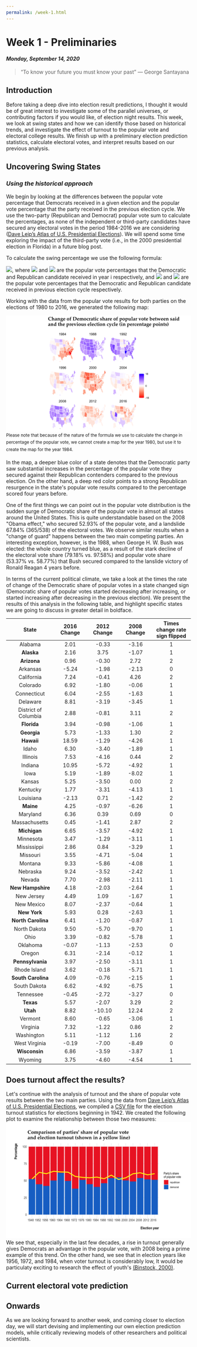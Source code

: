 ```yaml
---
permalink: /week-1.html
---
```


# **Week 1 - Preliminaries**
#### ***Monday, September 14, 2020***

>“To know your future you must know your past”
― George Santayana

## **Introduction**
Before taking a deep dive into election result predictions, I thought it would be of great interest to investigate some of the parallel universes, or contributing factors if you would like, of election night results. This week, we look at swing states and how we can identify those based on historical trends, and investigate the effect of turnout to the popular vote and electoral college results. We finish up with a preliminary election prediction statistics, calculate electoral votes, and interpret results based on our previous analysis.

## **Uncovering Swing States**
### _Using the historical approach_
We begin by looking at the differences between the popular vote percentage that Democrats received in a given election and the popular vote percentage that the party received in the previous election cycle. We use the two-party (Republican and Democrat) popular vote sum to calculate the percentages, as none of the independent or third-party candidates have secured any electoral votes in the period 1984-2016 we are considering ([Dave Leip’s Atlas of U.S. Presidential Elections](https://uselectionatlas.org/RESULTS/)). We will spend some time exploring the impact of the third-party vote (i.e., in the 2000 presidential election in Florida) in a future blog post.

To calculate the swing percentage we use the following formula:

<img src="https://render.githubusercontent.com/render/math?math=\frac{D_{i}}{D_{i} %2B R_{i}} - \frac{D_{i-4}}{D_{i-4} %2B R_{i-4}}">, where <img src="https://render.githubusercontent.com/render/math?math=D_{i}"> and <img src="https://render.githubusercontent.com/render/math?math=R_{i}"> are the popular vote percentages that the Democratic and Republican candidate received in year i respectively, and <img src="https://render.githubusercontent.com/render/math?math=D_{i-4}"> and <img src="https://render.githubusercontent.com/render/math?math=R_{i-4}"> are the popular vote percentages that the Democratic and Republican candidate received in previous election cycle respectively.

Working with the data from the popular vote results for both parties on the elections of 1980 to 2016, we generated the following map:

![Swing States Historical Data](/PV_swing_states_historical.png)
<sup>Please note that because of the nature of the formula we use to calculate the change in percentage of the popular vote, we cannot create a map for the year 1980, but use it to create the map for the year 1984.</sup>

In the map, a deeper blue color of a state denotes that the Democratic party saw substantial increases in the percentage of the popular vote they secured against their Republican contenders compared to the previous election. On the other hand, a deep red color points to a strong Republican resurgence in the state's popular vote results compared to the percentage scored four years before.

One of the first things we can point out in the popular vote distribution is the sudden surge of Democratic share of the popular vote in almsot all states around the United States. This is quite understandable based on the 2008 "Obama effect," who secured 52.93% of the popular vote, and a landslide 67.84% (365/538) of the electoral votes. We observe similar results when a "change of guard" happens between the two main competing parties. An interesting exception, however, is the 1988, when George H. W. Bush was elected: the whole country turned blue, as a result of the stark decline of the electoral vote share (79.18% vs. 97.58%) and popular vote share (53.37% vs. 58.77%) that Bush secured compared to the lanslide victory of Ronald Reagan 4 years before.

In terms of the current political climate, we take a look at the times the rate of change of the Democratic share of popular votes in a state changed sign (Democratic share of popular votes started decreasing after increasing, or started increasing after decreasing in the previous election). We present the results of this analysis in the following table, and highlight specific states we are going to discuss in greater detail in boldface.

State | 2016 Change | 2012 Change | 2008 Change | Times change rate<br>sign flipped
 :---: |  :---: |  :---: |  :---: |  :---: 
Alabama | 2.01 | -0.33 | -3.16 | 1
**Alaska** | 2.16 | 3.75 | -1.07 | 1
**Arizona** | 0.96 | -0.30 | 2.72 | 2
Arkansas | -5.24 | -1.98 | -2.13 | 0
California | 7.24 | -0.41 | 4.26 | 2
Colorado | 6.92 | -1.80 | -0.06 | 1
Connecticut | 6.04 | -2.55 | -1.63 | 1
Delaware | 8.81 | -3.19 | -3.45 | 1
District of Columbia | 2.88 | -0.81 | 3.11 | 2
**Florida** | 3.94 | -0.98 | -1.06 | 1
**Georgia** | 5.73 | -1.33 | 1.30 | 2
**Hawaii** | 18.59 | -1.29 | -4.26 | 1
Idaho | 6.30 | -3.40 | -1.89 | 1
Illinois | 7.53 | -4.16 | 0.44 | 2
Indiana | 10.95 | -5.72 | -4.92 | 1
Iowa | 5.19 | -1.89 | -8.02 | 1
Kansas | 5.25 | -3.50 | 0.00 | 2
Kentucky | 1.77 | -3.31 | -4.13 | 1
Louisiana | -2.13 | 0.71 | -1.42 | 2
**Maine** | 4.25 | -0.97 | -6.26 | 1
Maryland | 6.36 | 0.39 | 0.69 | 0
Massachusetts | 0.45 | -1.41 | 2.87 | 2
**Michigan** | 6.65 | -3.57 | -4.92 | 1
Minnesota | 3.47 | -1.29 | -3.11 | 1
Mississippi | 2.86 | 0.84 | -3.29 | 1
Missouri | 3.55 | -4.71 | -5.04 | 1
Montana | 9.33 | -5.86 | -4.08 | 1
Nebraska | 9.24 | -3.52 | -2.42 | 1
Nevada | 7.70 | -2.98 | -2.11 | 1
**New Hampshire** | 4.18 | -2.03 | -2.64 | 1
New Jersey | 4.49 | 1.09 | -1.67 | 1
New Mexico | 8.07 | -2.37 | -0.64 | 1
**New York** | 5.93 | 0.28 | -2.63 | 1
**North Carolina** | 6.41 | -1.20 | -0.87 | 1
North Dakota | 9.50 | -5.70 | -9.70 | 1
Ohio | 3.39 | -0.82 | -5.78 | 1
Oklahoma | -0.07 | -1.13 | -2.53 | 0
Oregon | 6.31 | -2.14 | -0.12 | 1
**Pennsylvania** | 3.97 | -2.50 | -3.11 | 1
Rhode Island | 3.62 | -0.18 | -5.71 | 1
**South Carolina** | 4.09 | -0.76 | -2.15 | 1
South Dakota | 6.62 | -4.92 | -6.75 | 1
Tennessee | -0.45 | -2.72 | -3.27 | 0
**Texas** | 5.57 | -2.07 | 3.29 | 2
**Utah** | 8.82 | -10.10 | 12.24 | 2
Vermont | 8.60 | -0.65 | -3.06 | 1
Virginia | 7.32 | -1.22 | 0.86 | 2
Washington | 5.11 | -1.12 | 1.16 | 2
West Virginia | -0.19 | -7.00 | -8.49 | 0
**Wisconsin** | 6.86 | -3.59 | -3.87 | 1
Wyoming | 3.75 | -4.60 | -4.54 | 1

## **Does turnout affect the results?**
Let's continue with the analysis of turnout and the share of popular vote results between the two main parties. Using the data from [Dave Leip’s Atlas of U.S. Presidential Elections](https://uselectionatlas.org/RESULTS/), we compiled a [CSV file](/turnout.csv) for the election turnout statistics for elections beginning in 1942. We created the following plot to examine the relationship between those two measures:
![Popular Vote and Turnout Comparisson](/population-turnout.png)
We see that, especially in the last few decades, a rise in turnout generally gives Democrats an advantage in the popular vote, with 2008 being a prime example of this trend. On the other hand, we see that in election years like 1956, 1972, and 1984, when voter turnout is considerably low, It would be particulaty exciting to research the effect of youth's [(Binstock, 2000)](https://watermark.silverchair.com/18.pdf?token=AQECAHi208BE49Ooan9kkhW_Ercy7Dm3ZL_9Cf3qfKAc485ysgAAAq8wggKrBgkqhkiG9w0BBwagggKcMIICmAIBADCCApEGCSqGSIb3DQEHATAeBglghkgBZQMEAS4wEQQMzJfHOwXcz0asHOCHAgEQgIICYnkSqzLtZj_nMsYMTWSW8Bd9RCV3YviZJKYJm9L-I_JzM8-2xH-X-zbvil-vOnAcMzwcv3jDNqh8SUgkoKVvPLdI0PKR0FIdpVMtzi6jqf4l0YqCdB4zDbnqTVPHnxD-dNCcZOfbzKbzOij_42nftnWslf-BpmGis-ja2wW-i1hd8f9xwwbHoai0YljDbCPz-dl9To9uumhamKOQnyuqgNWqx4JLejqhx0OAClktQ_HoCMUkURNNqmIl28pLrlIuCmRF2x0h2bX74f4uPyGQnc5d8QpQX_th3rz_a3sy7ZEnWENhGh1yXZVrZikGV4Qsq7t-Bm7ibf33LdTOb9IZ1US8j5J6zY5_tP9gNLlzzrjiL0c3QEBagsPy1ETf1MdEFDkeeGMXM5j53IW48o59Tlri3PrcHegLVOfDGAv9DjkqHX5tLzelO3EL-D_WNCGxjdoJ5xwRQUCT0HieIGlgcwZW33VofRBhNwnEz_AGjC3ybsjrvbfE9foDGbBQqjBwa4ZQSeQS7SK0YDb_6b1m6OAsu46_mhG1z9u8aUzktK16xY_1_sadkw1Oe6nC6ik6EbdI4pKW79WGgN8keL5Plhr9srhvotNbYP7KIub33HGpTD9P40UVwkwuOZE5nafRy_vU5UTxcjNHdYZOIqjObP9HyiAghIveGh78ERwoOmKctnBYd8ZzlC7nTgbmytnfrrIeHdN3trqGzXflQPylmLrrHm0w_D-MsobxrSdVRTwnhRY-sAhUr6svA7YxxZfjeygB7lVJlzCL9hAjABN1ZB4v6VHsu0vUEUFXBMpyAZA9RD8).

## **Current electoral vote prediction**


## **Onwards**
As we are looking forward to another week, and coming closer to election day, we will start devising and implementing our own election prediction models, while critically reviewing models of other researchers and political scientists.
